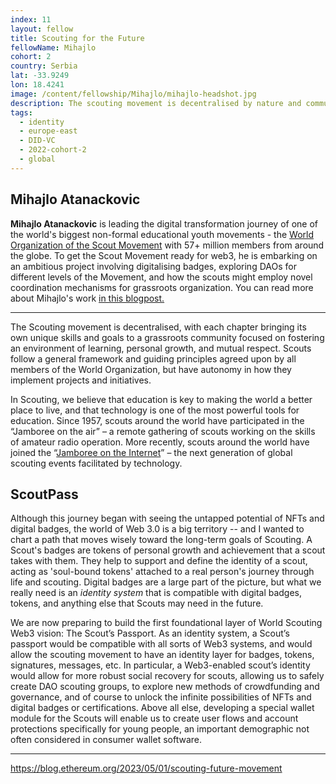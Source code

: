 ```yaml
---
index: 11
layout: fellow
title: Scouting for the Future
fellowName: Mihajlo
cohort: 2
country: Serbia
lat: -33.9249
lon: 18.4241
image: /content/fellowship/Mihajlo/mihajlo-headshot.jpg
description: The scouting movement is decentralised by nature and community-driven by essence. They are working on a Scout’s passport on chain, onboarding youth all over the world.
tags:
  - identity
  - europe-east
  - DID-VC
  - 2022-cohort-2
  - global
---
```


## **Mihajlo Atanackovic**

**Mihajlo Atanackovic** is leading the digital transformation journey of one of the world's biggest non-formal educational youth movements - the [World Organization of the Scout Movement](https://www.scout.org/) with 57+ million members from around the globe. To get the Scout Movement ready for web3, he is embarking on an ambitious project involving digitalising badges, exploring DAOs for different levels of the Movement, and how the scouts might employ novel coordination mechanisms for grassroots organization. You can read more about Mihajlo's work [in this blogpost.](https://blog.ethereum.org/2023/05/01/scouting-future-movement)

---

The Scouting movement is decentralised, with each chapter bringing its own unique skills and goals to a grassroots community focused on fostering an environment of learning, personal growth, and mutual respect. Scouts follow a general framework and guiding principles agreed upon by all members of the World Organization, but have autonomy in how they implement projects and initiatives.

In Scouting, we believe that education is key to making the world a better place to live, and that technology is one of the most powerful tools for education. Since 1957, scouts around the world have participated in the “Jamboree on the air” – a remote gathering of scouts working on the skills of amateur radio operation. More recently, scouts around the world have joined the “[Jamboree on the Internet](https://www.jotajoti.info/)” – the next generation of global scouting events facilitated by technology.

## ScoutPass

Although this journey began with seeing the untapped potential of NFTs and digital badges, the world of Web 3.0 is a big territory -- and I wanted to chart a path that moves wisely toward the long-term goals of Scouting. A Scout's badges are tokens of personal growth and achievement that a scout takes with them. They help to support and define the identity of a scout, acting as 'soul-bound tokens' attached to a real person's journey through life and scouting. Digital badges are a large part of the picture, but what we really need is an _identity system_ that is compatible with digital badges, tokens, and anything else that Scouts may need in the future.

We are now preparing to build the first foundational layer of World Scouting Web3 vision: The Scout’s Passport. As an identity system, a Scout’s passport would be compatible with all sorts of Web3 systems, and would allow the scouting movement to have an identity layer for badges, tokens, signatures, messages, etc. In particular, a Web3-enabled scout’s identity would allow for more robust social recovery for scouts, allowing us to safely create DAO scouting groups, to explore new methods of crowdfunding and governance, and of course to unlock the infinite possibilities of NFTs and digital badges or certifications. Above all else, developing a special wallet module for the Scouts will enable us to create user flows and account protections specifically for young people, an important demographic not often considered in consumer wallet software.

---

https://blog.ethereum.org/2023/05/01/scouting-future-movement
